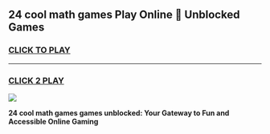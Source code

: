 
## 24 cool math games Play Online 👋 Unblocked Games
<h3>
<a href="https://news.freeplayer.one?title=24_cool_math_games&ref=17CMG">CLICK TO PLAY</a></h3>
<hr>

<h3>
<a href="https://news.freeplayer.one?title=24_cool_math_games&ref=17CMG">CLICK 2 PLAY</a>
  
</h3>

<a href="https://news.freeplayer.one?title=24_cool_math_games&ref=17CMG/"><img src="https://clearcache.store/games.png"></a>


**24 cool math games games unblocked: Your Gateway to Fun and Accessible Online Gaming**
